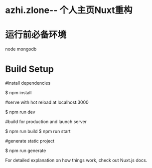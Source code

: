 # azhi.zlone-- 个人主页Nuxt重构
# 运行前必备环境
 node   mongodb

# Build Setup
#install dependencies

$ npm install

#serve with hot reload at localhost:3000

$ npm run dev

#build for production and launch server

$ npm run build
$ npm run start

#generate static project

$ npm run generate


For detailed explanation on how things work, check out Nuxt.js docs.
